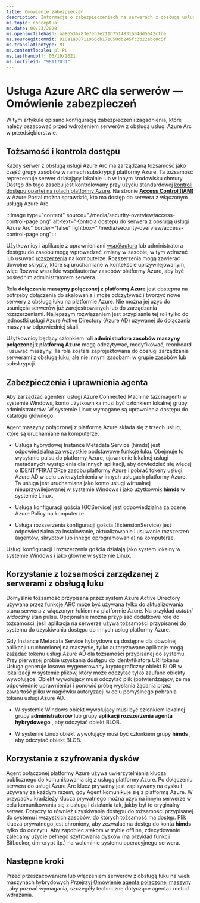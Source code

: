 ```yaml
---
title: Omówienie zabezpieczeń
description: Informacje o zabezpieczeniach na serwerach z obsługą usługi Azure Arc.
ms.topic: conceptual
ms.date: 09/23/2020
ms.openlocfilehash: aa8653b783e7eb3e211b7514831604dd5642cfbe
ms.sourcegitcommit: 910a1a38711966cb171050db245fc3b22abc8c5f
ms.translationtype: MT
ms.contentlocale: pl-PL
ms.lasthandoff: 03/19/2021
ms.locfileid: "98117031"
---
```

# <a name="azure-arc-for-servers-security-overview"></a>Usługa Azure ARC dla serwerów — Omówienie zabezpieczeń

W tym artykule opisano konfigurację zabezpieczeń i zagadnienia, które należy oszacować przed wdrożeniem serwerów z obsługą usługi Azure Arc w przedsiębiorstwie.

## <a name="identity-and-access-control"></a>Tożsamość i kontrola dostępu

Każdy serwer z obsługą usługi Azure Arc ma zarządzaną tożsamość jako część grupy zasobów w ramach subskrypcji platformy Azure. Ta tożsamość reprezentuje serwer działający lokalnie lub w innym środowisku chmury. Dostęp do tego zasobu jest kontrolowany przy użyciu standardowej [kontroli dostępu opartej na rolach platformy Azure](../../role-based-access-control/overview.md). Na stronie [**Access Control (IAM)**](../../role-based-access-control/role-assignments-portal.md) w Azure Portal można sprawdzić, kto ma dostęp do serwera z włączonym usługą Azure Arc.

:::image type="content" source="./media/security-overview/access-control-page.png" alt-text="Kontrola dostępu do serwera z obsługą usługi Azure Arc" border="false" lightbox="./media/security-overview/access-control-page.png":::

Użytkownicy i aplikacje z uprawnieniami [współautora](../../role-based-access-control/built-in-roles.md#contributor) lub administratora dostępu do zasobu mogą wprowadzać zmiany w zasobie, w tym wdrażać lub usuwać [rozszerzenia](manage-vm-extensions.md) na komputerze. Rozszerzenia mogą zawierać dowolne skrypty, które są uruchamiane w kontekście uprzywilejowanym, więc Rozważ wszelkie współautorów zasobów platformy Azure, aby być pośrednim administratorem serwera.

Rola **dołączania maszyny połączonej z platformą Azure** jest dostępna na potrzeby dołączenia do skalowania i może odczytywać i tworzyć nowe serwery z obsługą łuku na platformie Azure. Nie można jej użyć do usunięcia serwerów już zarejestrowanych lub do zarządzania rozszerzeniami. Najlepszym rozwiązaniem jest przypisanie tej roli tylko do jednostki usługi Azure Active Directory (Azure AD) używanej do dołączania maszyn w odpowiedniej skali.

Użytkownicy będący członkiem roli **administratora zasobów maszyny połączonej z platformą Azure** mogą odczytywać, modyfikować, reonboard i usuwać maszyny. Ta rola została zaprojektowana do obsługi zarządzania serwerami z obsługą łuku, ale nie innymi zasobami w grupie zasobów lub subskrypcji.

## <a name="agent-security-and-permissions"></a>Zabezpieczenia i uprawnienia agenta

Aby zarządzać agentem usługi Azure Connected Machine (azcmagent) w systemie Windows, konto użytkownika musi być członkiem lokalnej grupy administratorów. W systemie Linux wymagane są uprawnienia dostępu do katalogu głównego.

Agent maszyny połączonej z platformą Azure składa się z trzech usług, które są uruchamiane na komputerze.

* Usługa hybrydowej Instance Metadata Service (himds) jest odpowiedzialna za wszystkie podstawowe funkcje łuku. Obejmuje to wysyłanie pulsu do platformy Azure, ujawnienie lokalnej usługi metadanych wystąpienia dla innych aplikacji, aby dowiedzieć się więcej o IDENTYFIKATORze zasobu platformy Azure i pobrać tokeny usługi Azure AD w celu uwierzytelnienia w innych usługach platformy Azure. Ta usługa jest uruchamiana jako konto usługi wirtualnej nieuprzywilejowanej w systemie Windows i jako użytkownik **himds** w systemie Linux.

* Usługa konfiguracji gościa (GCService) jest odpowiedzialna za ocenę Azure Policy na komputerze.

* Usługa rozszerzenia konfiguracji gościa (ExtensionService) jest odpowiedzialna za Instalowanie, aktualizowanie i usuwanie rozszerzeń (agentów, skryptów lub innego oprogramowania) na komputerze.

Usługi konfiguracji i rozszerzenia gościa działają jako system lokalny w systemie Windows i jako główne w systemie Linux.

## <a name="using-a-managed-identity-with-arc-enabled-servers"></a>Korzystanie z tożsamości zarządzanej z serwerami z obsługą łuku

Domyślnie tożsamość przypisana przez system Azure Active Directory używana przez funkcję ARC może być używana tylko do aktualizowania stanu serwera z włączonym łukiem na platformie Azure. Na przykład *ostatni widoczny* stan pulsu. Opcjonalnie można przypisać dodatkowe role do tożsamości, jeśli aplikacja na serwerze używa tożsamości przypisanej do systemu do uzyskiwania dostępu do innych usług platformy Azure.

Gdy Instance Metadata Service hybrydowe są dostępne dla dowolnej aplikacji uruchomionej na maszynie, tylko autoryzowane aplikacje mogą zażądać tokenu usługi Azure AD dla tożsamości przypisanej do systemu. Przy pierwszej próbie uzyskania dostępu do identyfikatora URI tokenu Usługa generuje losowo wygenerowany kryptograficzny obiekt BLOB w lokalizacji w systemie plików, który może odczytać tylko zaufane obiekty wywołujące. Obiekt wywołujący musi odczytać plik (potwierdzający, że ma odpowiednie uprawnienia) i ponowić próbę wysłania żądania przez zawartość pliku w nagłówku autoryzacji w celu pomyślnego pobrania tokenu usługi Azure AD.

* W systemie Windows obiekt wywołujący musi być członkiem lokalnej grupy **administratorów** lub grupy **aplikacji rozszerzenia agenta hybrydowego** , aby odczytać obiekt BLOB.

* W systemie Linux obiekt wywołujący musi być członkiem grupy **himds** , aby odczytać obiekt BLOB.

## <a name="using-disk-encryption"></a>Korzystanie z szyfrowania dysków

Agent połączonej platformy Azure używa uwierzytelniania klucza publicznego do komunikowania się z usługą platformy Azure. Po dołączeniu serwera do usługi Azure Arc klucz prywatny jest zapisywany na dysku i używany za każdym razem, gdy Agent komunikuje się z platformą Azure. W przypadku kradzieży klucza prywatnego można użyć na innym serwerze w celu komunikowania się z usługą i działania tak, jakby był to oryginalny serwer. Dotyczy to również uzyskiwania dostępu do tożsamości przypisanej do systemu i wszystkich zasobów, do których tożsamość ma dostęp. Plik klucza prywatnego jest chroniony, aby zezwalać na dostęp do konta **himds** tylko do odczytu. Aby zapobiec atakom w trybie offline, zdecydowanie zalecamy użycie pełnego szyfrowania dysków (na przykład funkcji BitLocker, dm-crypt itp.) na woluminie systemu operacyjnego serwera.

## <a name="next-steps"></a>Następne kroki

Przed przeszacowaniem lub włączeniem serwerów z obsługą łuku na wielu maszynach hybrydowych Przejrzyj [Omówienie agenta połączonej maszyny](agent-overview.md) , aby poznać wymagania, szczegóły techniczne dotyczące agenta i metod wdrażania.
